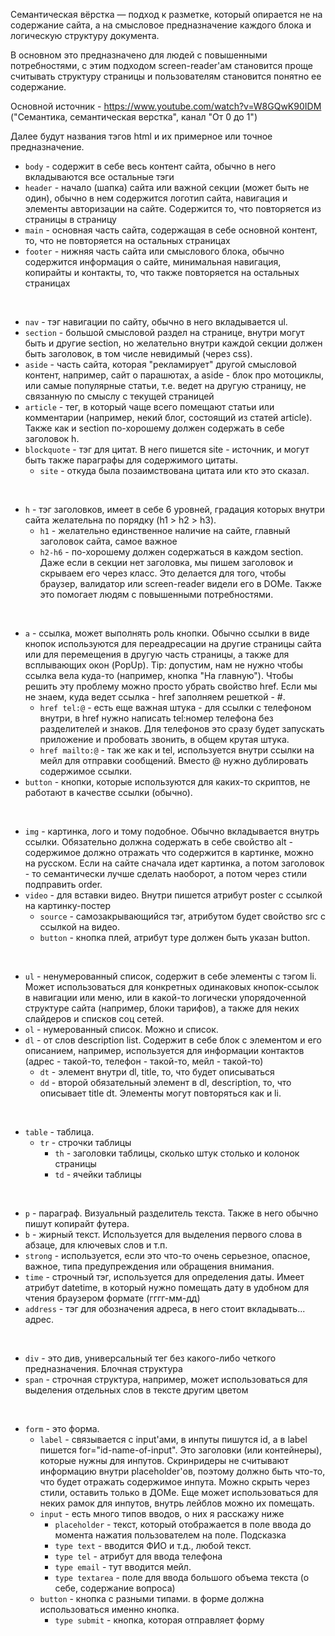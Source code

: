Семантическая вёрстка — подход к разметке, который опирается не на содержание сайта, а на смысловое предназначение каждого блока и логическую структуру документа.

В основном это предназначено для людей с повышенными потребностями, с этим подходом screen-reader'ам становится проще считывать структуру страницы и пользователям становится понятно ее содержание.

Основной источник - https://www.youtube.com/watch?v=W8GQwK90IDM ("Семантика, семантическая верстка", канал "От 0 до 1")

Далее будут названия тэгов html и их примерное или точное предназначение.

- `body` - содержит в себе весь контент сайта, обычно в него вкладываются все остальные тэги
- `header` - начало (шапка) сайта или важной секции (может быть не один), обычно в нем содержится логотип сайта, навигация и элементы авторизации на сайте. Содержится то, что повторяется из страницы в страницу
- `main` - основная часть сайта, содержащая в себе основной контент, то, что не повторяется на остальных страницах
- `footer` - нижняя часть сайта или смыслового блока, обычно содержится информация о сайте, минимальная навигация, копирайты и контакты, то, что также повторяется на остальных страницах

<br>

- `nav` - тэг навигации по сайту, обычно в него вкладывается ul.
- `section` - большой смысловой раздел на странице, внутри могут быть и другие section, но желательно внутри каждой секции должен быть заголовок, в том числе невидимый (через css).
- `aside` - часть сайта, которая "рекламирует" другой смысловой контент, например, сайт о парашютах, а aside - блок про мотоциклы, или самые популярные статьи, т.е. ведет на другую страницу, не связанную по смыслу с текущей страницей
- `article` - тег, в который чаще всего помещают статьи или комментарии (например, некий блог, состоящий из статей article). Также как и section по-хорошему должен содержать в себе заголовок h.
- `blockquote` - тэг для цитат. В него пишется site - источник, и могут быть также параграфы для содержимого цитаты.
	- `site` - откуда была позаимствована цитата или кто это сказал.

<br>

- `h` - тэг заголовков, имеет в себе 6 уровней, градация которых внутри сайта желательна по порядку (h1 > h2 > h3).
	- `h1` - желательно единственное наличие на сайте, главный заголовок сайта, самое важное
	- `h2-h6` - по-хорошему должен содержаться в каждом section. Даже если в секции нет заголовка, мы пишем заголовок и скрываем его через класс. Это делается для того, чтобы браузер, валидатор или screen-reader видели его в DOMе. Также это помогает людям с повышенными потребностями.

<br>

- `a` - ссылка, может выполнять роль кнопки. Обычно ссылки в виде кнопок используются для переадресации на другие страницы сайта или для перемещения в другую часть страницы, а также для всплывающих окон (PopUp). Tip: допустим, нам не нужно чтобы ссылка вела куда-то (например, кнопка "На главную"). Чтобы решить эту проблему можно просто убрать свойство href. Если мы не знаем, куда ведет ссылка - href заполняем решеткой - #.
	- `href tel:@` - eсть еще важная штука - для ссылки с телефоном внутри, в href нужно написать tel:номер телефона без разделителей и знаков. Для телефонов это сразу будет запускать приложение и пробовать звонить, в общем крутая штука.
	- `href mailto:@` - так же как и tel, используется внутри ссылки на мейл для отправки сообщений. Вместо @ нужно дублировать содержимое ссылки.
- `button` - кнопки, которые используются для каких-то скриптов, не работают в качестве ссылки (обычно).

<br>

- `img` - картинка, лого и тому подобное. Обычно вкладывается внутрь ссылки. Обязательно должна содержать в себе свойство alt - содержимое должно отражать что содержится в картинке, можно на русском. Если на сайте сначала идет картинка, а потом заголовок - то семантически лучше сделать наоборот, а потом через стили подправить order.
- `video` - для вставки видео. Внутри пишется атрибут poster с ссылкой на картинку-постер
	- `source` - самозакрывающийся тэг, атрибутом будет свойство src с ссылкой на видео.
	- `button` - кнопка плей, атрибут type должен быть указан button.

<br>

- `ul` - ненумерованный список, содержит в себе элементы с тэгом li. Может использоваться для конкретных одинаковых кнопок-ссылок в навигации или меню, или в какой-то логически упорядоченной структуре сайта (например, блоки тарифов), а также для неких слайдеров и списков соц сетей.
- `ol` - нумерованный список. Можно и список.
- `dl` - от слов description list. Содержит в себе блок с элементом и его описанием, например, используется для информации контактов (адрес - такой-то, телефон - такой-то, мейл - такой-то)
	- `dt` - элемент внутри dl, title, то, что будет описываться
	- `dd` - второй обязательный элемент в dl, description, то, что описывает title dt. Элементы могут повторяться как и li.

<br>

- `table` - таблица. 
	- `tr` - строчки таблицы
		- `th` - заголовки таблицы, сколько штук столько и колонок страницы
		- `td` - ячейки таблицы

<br>

- `p` - параграф. Визуальный разделитель текста. Также в него обычно пишут копирайт футера.
- `b` - жирный текст. Используется для выделения первого слова в абзаце, для ключевых слов и т.п.
- `strong` - используется, если это что-то очень серьезное, опасное, важное, типа предупреждения или обращения внимания.
- `time` - строчный тэг, используется для определения даты. Имеет атрибут datetime, в который нужно помещать дату в удобном для чтения браузером формате (гггг-мм-дд)
- `address` - тэг для обозначения адреса, в него стоит вкладывать... адрес.

<br>

- `div` - это див, универсальный тег без какого-либо четкого предназначения. Блочная структура
- `span` - строчная структура, например, может использоваться для выделения отдельных слов в тексте другим цветом

<br>

- `form` - это форма.
	- `label` - связывается с input'ами, в инпуты пишутся id, а в label пишется for="id-name-of-input". Это заголовки (или контейнеры), которые нужны для инпутов. Скринридеры не считывают информацию внутри placeholder'ов, поэтому должно быть что-то, что будет отражать содержимое инпута. Можно скрыть через стили, оставить только в ДОМе. Еще может использоваться для неких рамок для инпутов, внутрь лейблов можно их помещать.
	- `input` - есть много типов вводов, о них я расскажу ниже
		- `placeholder` - текст, который отображается в поле ввода до момента нажатия пользователем на поле. Подсказка
		- `type text` - вводится ФИО и т.д., любой текст.
		- `type tel` - атрибут для ввода телефона
		- `type email` - тут вводится мейл.
		- `type textarea` - поле для ввода большого объема текста (о себе, содержание вопроса)
	- `button` - кнопка с разными типами. в форме должна использоваться именно кнопка.
		- `type submit` - кнопка, которая отправляет форму








